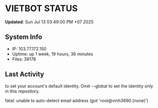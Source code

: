 # VIETBOT STATUS
**Updated**: Sun Jul 13 03:49:00 PM +07 2025

## System Info
- IP: 103.77.172.150
- Uptime: up 1 week, 19 hours, 36 minutes
- Files: 39178

## Last Activity

to set your account's default identity.
Omit --global to set the identity only in this repository.

fatal: unable to auto-detect email address (got 'root@vinh3690.(none)')
